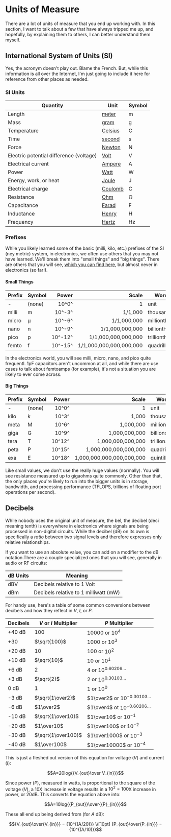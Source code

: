 # Units of Measure

There are a lot of units of measure that you end up working with. In
this section, I want to talk about a few that have always tripped me up,
and hopefully, by explaining them to others, I can better understand
them myself.

## International System of Units (SI)

Yes, the acronym doesn't play out. Blame the French. But, while this
information is all over the Internet, I'm just going to include it here
for reference from other places as needed.

### SI Units

| Quantity                                | Unit                                                  | Symbol |
| --------------------------------------- | ----------------------------------------------------- | ------ |
| Length                                  | [meter](https://en.wikipedia.org/wiki/Metre)          | m      |
| Mass                                    | [gram](https://en.wikipedia.org/wiki/Gram)            | g      |
| Temperature                             | [Celsius](https://en.wikipedia.org/wiki/Celsius)      | C      |
| Time                                    | [second](https://en.wikipedia.org/wiki/Second)        | s      |
| Force                                   | [Newton](https://en.wikipedia.org/wiki/Newton_(unit)) | N      |
| Electric potential difference (voltage) | [Volt](fundamentals.md#voltage-pressure)              | V      |
| Electrical current                      | [Ampere](fundamentals.md#current-volume)              | A      |
| Power                                   | [Watt](fundamentals.md#power)                         | W      |
| Energy, work, or heat                   | [Joule](https://en.wikipedia.org/wiki/Joule)          | J      |
| Electrical charge                       | [Coulomb](https://en.wikipedia.org/wiki/Coulomb)      | C      |
| Resistance                              | [Ohm](fundamentals.md#resistance)                     | &ohm;  |
| Capacitance                             | [Farad](fundamentals.md#capacitance)                  | F      |
| Inductance                              | [Henry](fundamentals.md#inductance)                   | H      |
| Frequency                               | [Hertz](https://en.wikipedia.org/wiki/Hertz)          | Hz     |

### Prefixes

While you likely learned some of the basic (milli, kilo, etc.) prefixes
of the SI (ney metric) system, in electronics, we often use others that
you may not have learned. We'll break them into "small things" and "big
things". There are others that you will see, [which you can find
here](https://en.wikipedia.org/wiki/Metric_prefix), but almost never in
electronics (so far!).

#### Small Things

| Prefix | Symbol  |   Power |                               Scale | Words         |
| ------ | ------- | ------: | ----------------------------------: | ------------- |
| -      | (none)  |   10^0^ |                                   1 | unit          |
| milli  | m       |  10^-3^ |                             1/1,000 | thousandth    |
| micro  | &micro; |  10^-6^ |                         1/1,000,000 | millionth     |
| nano   | n       |  10^-9^ |                     1/1,000,000,000 | billionth     |
| pico   | p       | 10^-12^ |                 1/1,000,000,000,000 | trillionth    |
| femto  | f       | 10^-15^ |             1/1,000,000,000,000,000 | quadrillionth |

In the electronics world, you will see milli, micro, nano, and pico
quite frequentl. 1pF capacitors aren't uncommon at all, and while there
are use cases to talk about femtoamps (for example), it's not a
situation you are likely to ever come across.

#### Big Things

| Prefix | Symbol |  Power |                             Scale | Words        |
| ------ | ------ | -----: | --------------------------------: | ------------ |
| -      | (none) |  10^0^ |                                 1 | unit         |
| kilo   | k      |  10^3^ |                             1,000 | thousands    |
| meta   | M      |  10^6^ |                         1,000,000 | millions     |
| giga   | G      |  10^9^ |                     1,000,000,000 | billions     |
| tera   | T      | 10^12^ |                 1,000,000,000,000 | trillions    |
| peta   | P      | 10^15^ |             1,000,000,000,000,000 | quadrillions |
| exa    | E      | 10^18^ |         1,000,000,000,000,000,000 | quintillions |

Like small values, we don't use the really huge values (normally). You
will see resistance measured up to gigaohms quite commonly. Other than
that, the only places you're likely to run into the bigger units is in
storage, bandwidth, and processing performance (TFLOPS, trillions of
floating port operations per second).

## Decibels

While nobody uses the original unit of measure, the bel, the decibel (deci
meaning tenth) is everywhere in electronics where signals are being processed in
non-digital circuits. While the decibel (dB) on its own is specifically a
_ratio_ between two signal levels and therefore expresses only relative
relationships. 

If you want to use an absolute value, you can add on a modifier to the dB
notation.There are a couple specialized ones that you will see, generally in
audio or RF circuits:

| dB Units | Meaning                               |
| -------- | ------------------------------------- |
| dBV      | Decibels relative to 1 Volt           |
| dBm      | Decibels relative to 1 milliwatt (mW) |


For handy use, here's a table of some common conversions between decibels and
how they reflect in $V$, $I$, or $P$.

| Decibels | $V$ or $I$ Multiplier | $P$ Multiplier                     |
| -------- | --------------------- | ---------------------------------- |
| +40 dB   | $100$                 | $10000$ or $10^4$                  |
| +30      | $\sqrt{100}$          | $1000$ or $10^3$                   |
| +20 dB   | $10$                  | $100$ or $10^2$                    |
| +10 dB   | $\sqrt{10}$           | $10$ or $10^1$                     |
| +6 dB    | $2$                   | $4$ or $10^{0.60206\ldots}$        |
| +3 dB    | $\sqrt{2}$            | $2$ or $10^{0.30103\ldots}$        |
| 0 dB     | $1$                   | $1$ or $10^0$                      |
| -3 dB    | $\sqrt{1\over2}$      | $1\over2$ or $10^{-0.30103\ldots}$ |
| -6 dB    | $1\over2$             | $1\over4$ ot $10^{-0.60206\ldots}$ |
| -10 dB   | $\sqrt{1\over10}$     | $1\over10$ or $10^{-1}$            |
| -20 dB   | $1\over10$            | $1\over100$ or $10^{-2}$           |
| -30 dB   | $\sqrt{1\over100}$    | $1\over1000$ or $10^{-3}$          |
| -40 dB   | $1\over100$           | $1\over10000$ or $10^{-4}$         |

This is just a fleshed out version of this equation for voltage ($V$) and
current ($I$):

$$A=20log{{V_{out}\over V_{in}}}$$

Since power ($P$), measured in watts, is proportional to the square of the
voltage ($V$), a 10X increase in voltage results in a $10^2 = 100$X increase in
power, or 20dB. This converts the equation above into:

$$A=10log{{P_{out}}\over{{P}_{in}}}$$

These all end up being derived from (for $A$ dB):

$${V_{out}\over{V_{in}}} = {10^{(A/20)}} \\[10pt]
{P_{out}\over{P_{in}}} = {10^{(A/10)}}$$